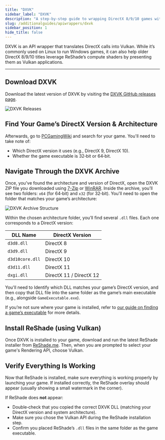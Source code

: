 ```yaml
---
title: "DXVK"
sidebar_label: "DXVK"
description: "A step-by-step guide to wrapping DirectX 8/9/10 games with DXVK for Vulkan-based ReShade compute shader support."
slug: /additionalguides/apiwrappers/dxvk
sidebar_position: 1
hide_title: false
---
```


DXVK is an API wrapper that translates DirectX calls into Vulkan. While it’s commonly used on Linux to run Windows games, it can also help older DirectX 8/9/10 titles leverage ReShade’s compute shaders by presenting them as Vulkan applications.

---

## Download DXVK
Download the latest version of DXVK by visiting the [DXVK GitHub releases page](https://github.com/doitsujin/dxvk/releases).

![DXVK Releases](https://assets.martysmods.com/additionalguides/apiwrapper/dxvk/DXVKGitHubRelease.webp)

## Find Your Game’s DirectX Version & Architecture
Afterwards, go to [PCGamingWiki](https://pcgamingwiki.com/) and search for your game. You'll need to take note of:
   - Which DirectX version it uses (e.g., DirectX 9, DirectX 10).
   - Whether the game executable is 32‑bit or 64‑bit.

## Navigate Through the DXVK Archive
Once, you've found the architecture and version of DirectX, open the DXVK ZIP file you downloaded using [7-Zip](https://www.7-zip.org/) or [WinRAR](https://www.win-rar.com/). Inside the archive, you’ll see two folders: `x64` (for 64‑bit) and `x32` (for 32‑bit). You'll need to open the folder that matches your game’s architecture:

   ![DXVK Archive Structure](https://assets.martysmods.com/additionalguides/apiwrapper/dxvk/DXVKArch.webp)

Within the chosen architecture folder, you’ll find several `.dll` files. Each one corresponds to a DirectX version:

| **DLL Name**     | **DirectX Version**     |
| ---------------- | ----------------------- |
| `d3d8.dll`       | DirectX 8               |
| `d3d9.dll`       | DirectX 9               |
| `d3d10core.dll`  | DirectX 10              |
| `d3d11.dll`      | DirectX 11              |
| `dxgi.dll`       | DirectX 11 / DirectX 12 |

You'll need to Identify which DLL matches your game’s DirectX version, and then copy that DLL file into the same folder as the game’s main executable (e.g., alongside `GameExecutable.exe`). 

If you’re not sure where your game is installed, refer to [our guide on finding a game’s executable](../fileextensions) for more details.

## Install ReShade (using Vulkan)
Once DXVK is installed to your game, download and run the latest ReShade installer from [ReShade.me](https://reshade.me/). Then, when you are prompted to select your game's Rendering API, choose Vulkan.

## Verify Everything Is Working
Now that ReShade is installed, make sure everything is working properly by launching your game. If installed correctly, the ReShade overlay should appear (usually showing a small watermark in the corner).

If ReShade does **not** appear:
   - Double‑check that you copied the correct DXVK DLL (matching your DirectX version and system architecture).
   - Make sure you chose the Vulkan API during the ReShade installation step.
   - Confirm you placed ReShade’s `.dll` files in the same folder as the game executable.